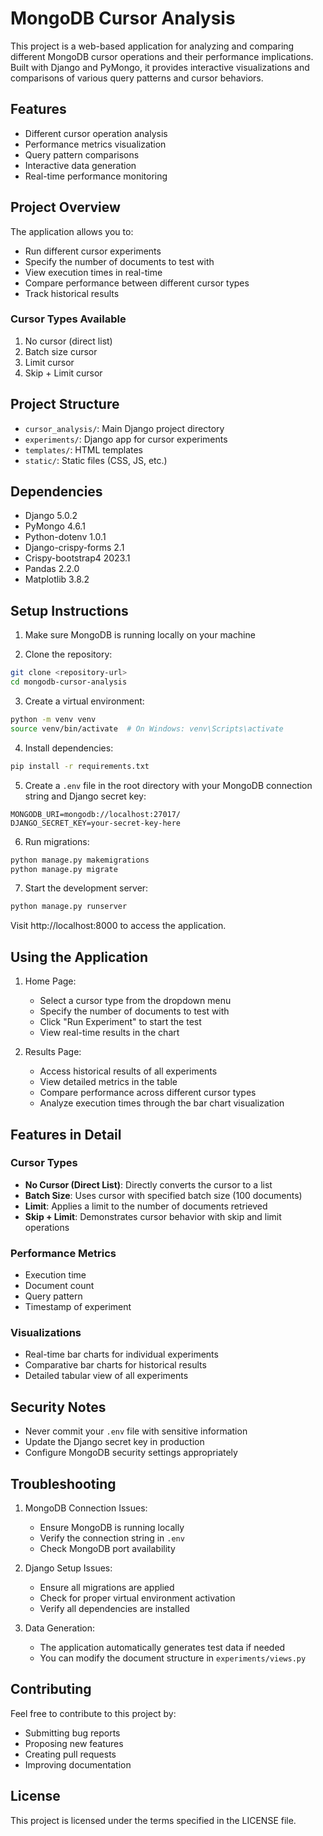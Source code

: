 # MongoDB Cursor Analysis

This project is a web-based application for analyzing and comparing different MongoDB cursor operations and their performance implications. Built with Django and PyMongo, it provides interactive visualizations and comparisons of various query patterns and cursor behaviors.

## Features
- Different cursor operation analysis
- Performance metrics visualization
- Query pattern comparisons
- Interactive data generation
- Real-time performance monitoring

## Project Overview

The application allows you to:
- Run different cursor experiments
- Specify the number of documents to test with
- View execution times in real-time
- Compare performance between different cursor types
- Track historical results

### Cursor Types Available
1. No cursor (direct list)
2. Batch size cursor
3. Limit cursor
4. Skip + Limit cursor

## Project Structure
- `cursor_analysis/`: Main Django project directory
- `experiments/`: Django app for cursor experiments
- `templates/`: HTML templates
- `static/`: Static files (CSS, JS, etc.)

## Dependencies
- Django 5.0.2
- PyMongo 4.6.1
- Python-dotenv 1.0.1
- Django-crispy-forms 2.1
- Crispy-bootstrap4 2023.1
- Pandas 2.2.0
- Matplotlib 3.8.2

## Setup Instructions

1. Make sure MongoDB is running locally on your machine

2. Clone the repository:
```bash
git clone <repository-url>
cd mongodb-cursor-analysis
```

3. Create a virtual environment:
```bash
python -m venv venv
source venv/bin/activate  # On Windows: venv\Scripts\activate
```

4. Install dependencies:
```bash
pip install -r requirements.txt
```

5. Create a `.env` file in the root directory with your MongoDB connection string and Django secret key:
```
MONGODB_URI=mongodb://localhost:27017/
DJANGO_SECRET_KEY=your-secret-key-here
```

6. Run migrations:
```bash
python manage.py makemigrations
python manage.py migrate
```

7. Start the development server:
```bash
python manage.py runserver
```

Visit http://localhost:8000 to access the application.

## Using the Application

1. Home Page:
   - Select a cursor type from the dropdown menu
   - Specify the number of documents to test with
   - Click "Run Experiment" to start the test
   - View real-time results in the chart

2. Results Page:
   - Access historical results of all experiments
   - View detailed metrics in the table
   - Compare performance across different cursor types
   - Analyze execution times through the bar chart visualization

## Features in Detail

### Cursor Types
- **No Cursor (Direct List)**: Directly converts the cursor to a list
- **Batch Size**: Uses cursor with specified batch size (100 documents)
- **Limit**: Applies a limit to the number of documents retrieved
- **Skip + Limit**: Demonstrates cursor behavior with skip and limit operations

### Performance Metrics
- Execution time
- Document count
- Query pattern
- Timestamp of experiment

### Visualizations
- Real-time bar charts for individual experiments
- Comparative bar charts for historical results
- Detailed tabular view of all experiments

## Security Notes
- Never commit your `.env` file with sensitive information
- Update the Django secret key in production
- Configure MongoDB security settings appropriately

## Troubleshooting

1. MongoDB Connection Issues:
   - Ensure MongoDB is running locally
   - Verify the connection string in `.env`
   - Check MongoDB port availability

2. Django Setup Issues:
   - Ensure all migrations are applied
   - Check for proper virtual environment activation
   - Verify all dependencies are installed

3. Data Generation:
   - The application automatically generates test data if needed
   - You can modify the document structure in `experiments/views.py`

## Contributing
Feel free to contribute to this project by:
- Submitting bug reports
- Proposing new features
- Creating pull requests
- Improving documentation

## License
This project is licensed under the terms specified in the LICENSE file.